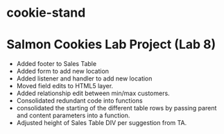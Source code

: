 # cookie-stand
<h1>Salmon Cookies Lab Project (Lab 8)</h1>
<ul>
<li>Added footer to Sales Table</li>
<li>Added form to add new location</li>
<li>Added listener and handler to add new location</li>
<li>Moved field edits to HTML5 layer.</li>
<li>Added relationship edit between min/max customers.</li>
<li>Consolidated redundant code into functions</li>
<li>consolidated the starting of the different table rows by passing parent and content parameters into a function.</li>
<li>Adjusted height of Sales Table DIV per suggestion from TA.</li>
</ul>


